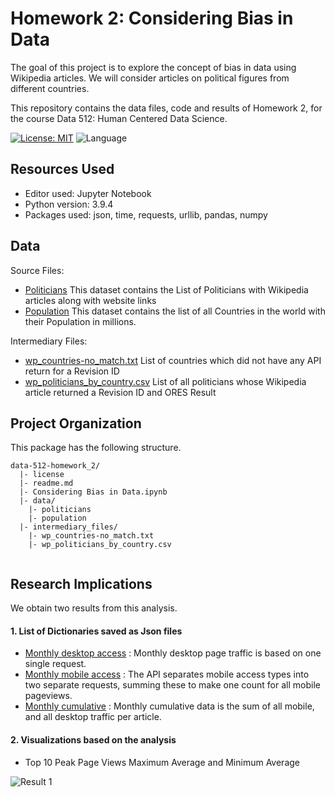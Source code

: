 #  Homework 2: Considering Bias in Data
The goal of this project is to explore the concept of bias in data using Wikipedia articles. We will consider articles on political figures from different countries.

This repository contains the data files, code and results of Homework 2, for the course Data 512: Human Centered Data Science.

[![License: MIT](https://img.shields.io/badge/License-MIT-yellow.svg)](https://github.com/reeya26/data-512-homework_1/blob/main/LICENSE) ![Language](https://img.shields.io/badge/language-python-blue.svg)

## Resources Used
- Editor used: Jupyter Notebook
- Python version: 3.9.4
- Packages used: json, time, requests, urllib, pandas, numpy


## Data 

Source Files:

- [Politicians](https://github.com/reeya26/data-512-homework_2/blob/main/data/politicians_by_country_SEPT.2022.csv%20-%20politicians_international_SEPT.2022.csv)
This dataset contains the List of Politicians with Wikipedia articles along with website links
- [Population](https://github.com/reeya26/data-512-homework_2/blob/main/data/population_by_country_2022.csv%20-%20population_by_country_2022.csv) 
This dataset contains the list of all Countries in the world with their Population in millions.

Intermediary Files:

- [wp_countries-no_match.txt](https://github.com/reeya26/data-512-homework_2/blob/main/intermediary_files/wp_countries-no_match.txt)
List of countries which did not have any API return for a Revision ID
- [wp_politicians_by_country.csv](https://github.com/reeya26/data-512-homework_2/blob/main/intermediary_files/wp_politicians_by_country.csv)
List of all politicians whose Wikipedia article returned a Revision ID and ORES Result 

## Project Organization

This package has the following structure.

```
data-512-homework_2/
  |- license
  |- readme.md
  |- Considering Bias in Data.ipynb
  |- data/
    |- politicians
    |- population
  |- intermediary_files/
    |- wp_countries-no_match.txt
    |- wp_politicians_by_country.csv
    
```




## Research Implications

We obtain two results from this analysis.


#### 1. List of Dictionaries saved as Json files


- [Monthly desktop access](https://github.com/reeya26/data-512-homework_1/blob/main/json/dino_monthly_desktop_201501_202209.json) : Monthly desktop page traffic is based on one single request.
- [Monthly mobile access](https://github.com/reeya26/data-512-homework_1/blob/main/json/dino_monthly_mobile_201501_202209.json) : The API separates mobile access types into two separate requests, summing these to make one count for all mobile pageviews.
- [Monthly cumulative](https://github.com/reeya26/data-512-homework_1/blob/main/json/dino_monthly_cumulative_201501_202209.json) : Monthly cumulative data is the sum of all mobile, and all desktop traffic per article.

#### 2. Visualizations based on the analysis

 
 - Top 10 Peak Page Views Maximum Average and Minimum Average
 
![Result 1](https://github.com/reeya26/data-512-homework_1/blob/main/results/Q1-%20Maximum%20Average%20and%20Minimum%20Average.png "Result 1")



